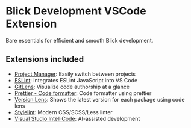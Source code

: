 # Blick Development VSCode Extension

Bare essentials for efficient and smooth Blick development.

## Extensions included

- [Project Manager](https://marketplace.visualstudio.com/items?itemName=alefragnani.project-manager): Easily switch between projects
- [ESLint](https://marketplace.visualstudio.com/items?itemName=dbaeumer.vscode-eslint): Integrates ESLint JavaScript into VS Code
- [GitLens](https://marketplace.visualstudio.com/items?itemName=eamodio.gitlens): Visualize code authorship at a glance
- [Prettier - Code formatter](https://marketplace.visualstudio.com/items?itemName=esbenp.prettier-vscode): Code formatter using prettier
- [Version Lens](https://marketplace.visualstudio.com/items?itemName=pflannery.vscode-versionlens): Shows the latest version for each package using code lens
- [Stylelint](https://marketplace.visualstudio.com/items?itemName=stylelint.vscode-stylelint): Modern CSS/SCSS/Less linter
- [Visual Studio IntelliCode](https://marketplace.visualstudio.com/items?itemName=VisualStudioExptTeam.vscodeintellicode): AI-assisted development
